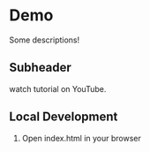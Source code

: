 # Demo

Some descriptions!

## Subheader

watch tutorial on YouTube.

## Local Development

1. Open index.html in your browser
